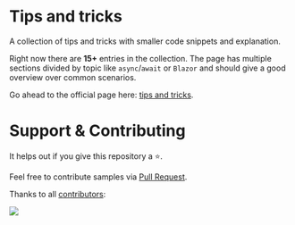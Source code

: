 # Tips and tricks
A collection of tips and tricks with smaller code snippets and explanation.

Right now there are **15+** entries in the collection.
The page has multiple sections divided by topic like `async`/`await` or `Blazor` and should give a good overview over common scenarios.

Go ahead to the official page here: [tips and tricks](https://linkdotnet.github.io/tips-and-tricks).


# Support & Contributing
It helps out if you give this repository a ⭐.

Feel free to contribute samples via [Pull Request](https://github.com/linkdotnet/tips-and-tricks/pulls).

Thanks to all [contributors](https://github.com/linkdotnet/tips-and-tricks/graphs/contributors):

<a href="https://github.com/linkdotnet/tips-and-tricks/graphs/contributors">
  <img src="https://contrib.rocks/image?repo=linkdotnet/tips-and-tricks" />
</a>
